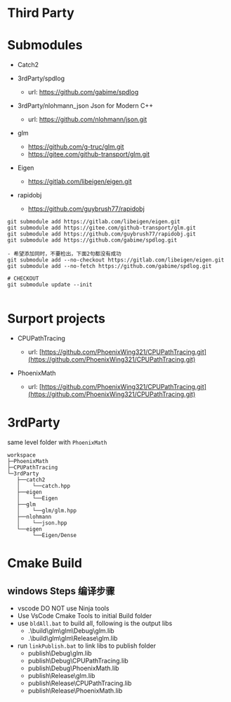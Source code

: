 # Third Party  

# Submodules
- Catch2

- 3rdParty/spdlog

	- url: https://github.com/gabime/spdlog

- 3rdParty/nlohmann_json
  Json for Modern C++

  - url: https://github.com/nlohmann/json.git

- glm
  - https://github.com/g-truc/glm.git
  - https://gitee.com/github-transport/glm.git

- Eigen
  - https://gitlab.com/libeigen/eigen.git

- rapidobj
  - https://github.com/guybrush77/rapidobj


```
git submodule add https://gitlab.com/libeigen/eigen.git
git submodule add https://gitee.com/github-transport/glm.git
git submodule add https://github.com/guybrush77/rapidobj.git
git submodule add https://github.com/gabime/spdlog.git

- 希望添加同时，不要检出，下面2句都没有成功
git submodule add --no-checkout https://gitlab.com/libeigen/eigen.git
git submodule add --no-fetch https://github.com/gabime/spdlog.git

# CHECKOUT
git submodule update --init


```
# Surport projects
- CPUPathTracing

  - url: [https://github.com/PhoenixWing321/CPUPathTracing.git](https://github.com/PhoenixWing321/CPUPathTracing.git)

- PhoenixMath

  - url: [https://github.com/PhoenixWing321/CPUPathTracing.git](https://github.com/PhoenixWing321/CPUPathTracing.git)
# 3rdParty

same level folder with `PhoenixMath`

```
workspace
├─PhoenixMath
├─CPUPathTracing
└─3rdParty
   ├──catch2
   │    └──catch.hpp
   ├──eigen
   │    └──Eigen
   ├──glm
   │    └──glm/glm.hpp
   ├──nlohmann
   │    └──json.hpp
   └──eigen
        └──Eigen/Dense
```

# Cmake Build

## windows Steps 编译步骤
- vscode DO NOT use Ninja tools
- Use VsCode Cmake Tools to initial Build folder
- use `bldAll.bat` to build all, following is the output libs
  - .\build\glm\glm\Debug\glm.lib
  - .\build\glm\glm\Release\glm.lib
- run `linkPublish.bat` to link libs to publish folder
  - publish\Debug\glm.lib
  - publish\Debug\CPUPathTracing.lib
  - publish\Debug\PhoenixMath.lib
  - publish\Release\glm.lib
  - publish\Release\CPUPathTracing.lib
  - publish\Release\PhoenixMath.lib